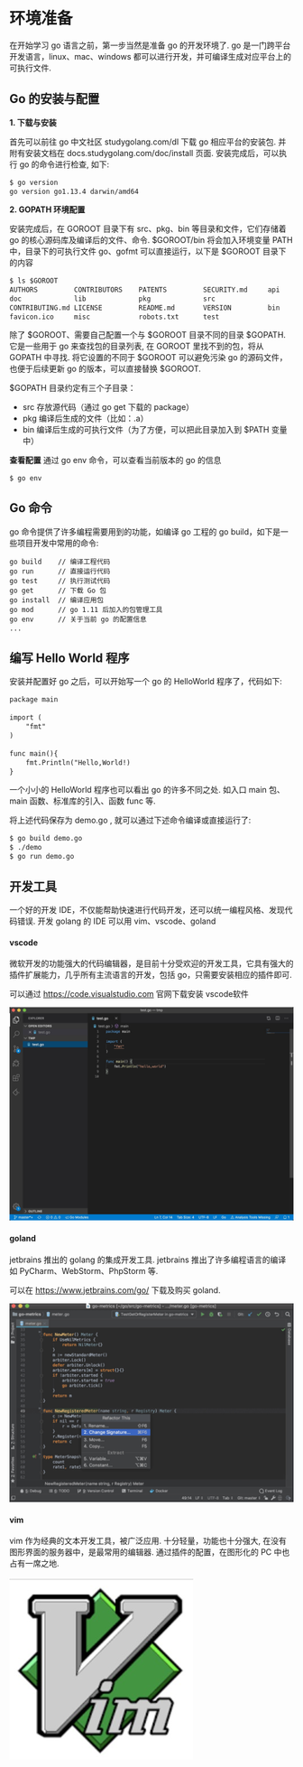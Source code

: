# 环境准备
在开始学习 go 语言之前，第一步当然是准备 go 的开发环境了. go 是一门跨平台开发语言，linux、mac、windows 都可以进行开发，并可编译生成对应平台上的可执行文件.

## Go 的安装与配置
**1. 下载与安装**

首先可以前往 go 中文社区 studygolang.com/dl 下载 go 相应平台的安装包. 并附有安装文档在 docs.studygolang.com/doc/install 页面. 安装完成后，可以执行 go 的命令进行检查, 如下:

    $ go version
    go version go1.13.4 darwin/amd64

**2.  GOPATH 环境配置**

安装完成后，在 GOROOT 目录下有 src、pkg、bin 等目录和文件，它们存储着 go 的核心源码库及编译后的文件、命令.  $GOROOT/bin 将会加入环境变量 PATH 中，目录下的可执行文件 go、gofmt 可以直接运行，以下是 $GOROOT 目录下的内容

    $ ls $GOROOT
    AUTHORS         CONTRIBUTORS    PATENTS         SECURITY.md     api             doc             lib             pkg             src
    CONTRIBUTING.md LICENSE         README.md       VERSION         bin             favicon.ico     misc            robots.txt      test


除了 $GOROOT、需要自己配置一个与 $GOROOT 目录不同的目录 $GOPATH. 它是一些用于 go 来查找包的目录列表, 在 GOROOT 里找不到的包，将从 GOPATH 中寻找. 将它设置的不同于 $GOROOT 可以避免污染 go 的源码文件，也便于后续更新 go 的版本，可以直接替换 $GOROOT.

$GOPATH 目录约定有三个子目录：
+ src 存放源代码（通过 go get 下载的 package）
+ pkg 编译后生成的文件（比如：.a）
+ bin 编译后生成的可执行文件（为了方便，可以把此目录加入到 $PATH 变量中）

**查看配置**
通过 go env 命令，可以查看当前版本的 go 的信息

    $ go env

## Go 命令
go 命令提供了许多编程需要用到的功能，如编译 go 工程的 go build，如下是一些项目开发中常用的命令:

    go build    // 编译工程代码
    go run      // 直接运行代码
    go test     // 执行测试代码
    go get      // 下载 Go 包
    go install  // 编译应用包
    go mod      // go 1.11 后加入的包管理工具
    go env      // 关于当前 go 的配置信息
    ...

## 编写 Hello World 程序
安装并配置好 go 之后，可以开始写一个 go 的 HelloWorld 程序了，代码如下:

    package main

    import (
        "fmt"
    )

    func main(){
        fmt.Println("Hello,World!)
    }

一个小小的 HelloWorld 程序也可以看出 go 的许多不同之处. 如入口 main 包、main 函数、标准库的引入、函数 func 等.

将上述代码保存为 demo.go , 就可以通过下述命令编译或直接运行了:

    $ go build demo.go
    $ ./demo
    $ go run demo.go


## 开发工具
一个好的开发 IDE，不仅能帮助快速进行代码开发，还可以统一编程风格、发现代码错误. 开发 golang 的 IDE 可以用 vim、vscode、goland

#### vscode
微软开发的功能强大的代码编辑器，是目前十分受欢迎的开发工具，它具有强大的插件扩展能力，几乎所有主流语言的开发，包括 go，只需要安装相应的插件即可.

可以通过 https://code.visualstudio.com 官网下载安装 vscode软件

<img src="../img/vscode.jpg">

#### goland
jetbrains 推出的 golang 的集成开发工具. jetbrains 推出了许多编程语言的编译如 PyCharm、WebStorm、PhpStorm 等.

可以在 https://www.jetbrains.com/go/ 下载及购买 goland.

<img src="../img/goland.jpg">


#### vim
vim 作为经典的文本开发工具，被广泛应用. 十分轻量，功能也十分强大, 在没有图形界面的服务器中，是最常用的编辑器. 通过插件的配置，在图形化的 PC 中也占有一席之地. 

<img src="../img/vim.jpg">
